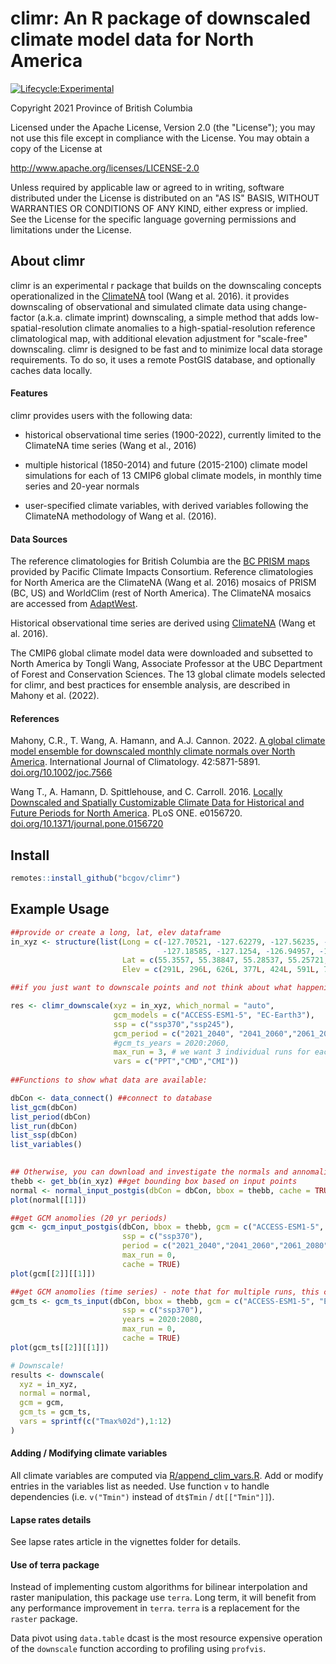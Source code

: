 # climr: An R package of downscaled climate model data for North America

<!-- badges: start -->

[![Lifecycle:Experimental](https://img.shields.io/badge/Lifecycle-Experimental-339999)](Redirect-URL)

<!-- badges: end -->

Copyright 2021 Province of British Columbia

Licensed under the Apache License, Version 2.0 (the "License"); you may not use this file except in compliance with the License. You may obtain a copy of the License at

<http://www.apache.org/licenses/LICENSE-2.0>

Unless required by applicable law or agreed to in writing, software distributed under the License is distributed on an "AS IS" BASIS, WITHOUT WARRANTIES OR CONDITIONS OF ANY KIND, either express or implied. See the License for the specific language governing permissions and limitations under the License.

## About climr

climr is an experimental r package that builds on the downscaling concepts operationalized in the <a href='https://climatena.ca/' target='_blank'>ClimateNA</a> tool (Wang et al. 2016). it provides downscaling of observational and simulated climate data using change-factor (a.k.a. climate imprint) downscaling, a simple method that adds low-spatial-resolution climate anomalies to a high-spatial-resolution reference climatological map, with additional elevation adjustment for "scale-free" downscaling. climr is designed to be fast and to minimize local data storage requirements. To do so, it uses a remote PostGIS database, and optionally caches data locally.

#### Features

climr provides users with the following data:

-   historical observational time series (1900-2022), currently limited to the ClimateNA time series (Wang et al., 2016)

-   multiple historical (1850-2014) and future (2015-2100) climate model simulations for each of 13 CMIP6 global climate models, in monthly time series and 20-year normals

-   user-specified climate variables, with derived variables following the ClimateNA methodology of Wang et al. (2016).

#### Data Sources

The reference climatologies for British Columbia are the <a href='https://www.pacificclimate.org/data/prism-climatology-and-monthly-timeseries' target='_blank'>BC PRISM maps</a> provided by Pacific Climate Impacts Consortium. Reference climatologies for North America are the ClimateNA (Wang et al. 2016) mosaics of PRISM (BC, US) and WorldClim (rest of North America). The ClimateNA mosaics are accessed from <a href='https://adaptwest.databasin.org/pages/adaptwest-climatena/' target='_blank'>AdaptWest</a>.

Historical observational time series are derived using <a href='https://climatena.ca/' target='_blank'>ClimateNA</a> (Wang et al. 2016).

The CMIP6 global climate model data were downloaded and subsetted to North America by Tongli Wang, Associate Professor at the UBC Department of Forest and Conservation Sciences. The 13 global climate models selected for climr, and best practices for ensemble analysis, are described in Mahony et al. (2022).

#### References

Mahony, C.R., T. Wang, A. Hamann, and A.J. Cannon. 2022. <a href='https://rmets.onlinelibrary.wiley.com/doi/full/10.1002/joc.7566' target='_blank'>A global climate model ensemble for downscaled monthly climate normals over North America</a>. International Journal of Climatology. 42:5871-5891. <a href='https://doi.org/10.1002/joc.7566' target='_blank'>doi.org/10.1002/joc.7566</a>

Wang T., A. Hamann, D. Spittlehouse, and C. Carroll. 2016. <a href='https://doi.org/10.1371/journal.pone.0156720' target='_blank'>Locally Downscaled and Spatially Customizable Climate Data for Historical and Future Periods for North America</a>. PLoS ONE. e0156720. <a href='https://doi.org/10.1371/journal.pone.0156720' target='_blank'>doi.org/10.1371/journal.pone.0156720</a>

## Install

``` r
remotes::install_github("bcgov/climr")
```

## Example Usage

``` r
##provide or create a long, lat, elev dataframe
in_xyz <- structure(list(Long = c(-127.70521, -127.62279, -127.56235, -127.7162, 
                                  -127.18585, -127.1254, -126.94957, -126.95507), 
                         Lat = c(55.3557, 55.38847, 55.28537, 55.25721, 54.88135, 54.65636, 54.6913, 54.61025), 
                         Elev = c(291L, 296L, 626L, 377L, 424L, 591L, 723L, 633L)), row.names = c(NA, -8L), class = "data.frame")

##if you just want to downscale points and not think about what happening behind the scenes, use this function

res <- climr_downscale(xyz = in_xyz, which_normal = "auto", 
                       gcm_models = c("ACCESS-ESM1-5", "EC-Earth3"), 
                       ssp = c("ssp370","ssp245"), 
                       gcm_period = c("2021_2040", "2041_2060","2061_2080"),
                       #gcm_ts_years = 2020:2060,
                       max_run = 3, # we want 3 individual runs for each model
                       vars = c("PPT","CMD","CMI"))
                       
##Functions to show what data are available:

dbCon <- data_connect() ##connect to database
list_gcm(dbCon)
list_period(dbCon)
list_run(dbCon)
list_ssp(dbCon)
list_variables()

                       
## Otherwise, you can download and investigate the normals and annomalies#####################
thebb <- get_bb(in_xyz) ##get bounding box based on input points
normal <- normal_input_postgis(dbCon = dbCon, bbox = thebb, cache = TRUE) ##get normal data and lapse rates
plot(normal[[1]])

##get GCM anomolies (20 yr periods)
gcm <- gcm_input_postgis(dbCon, bbox = thebb, gcm = c("ACCESS-ESM1-5", "EC-Earth3"), 
                         ssp = c("ssp370"), 
                         period = c("2021_2040","2041_2060","2061_2080"),
                         max_run = 0,
                         cache = TRUE)
plot(gcm[[2]][[1]])

##get GCM anomolies (time series) - note that for multiple runs, this can take a bit to download the data
gcm_ts <- gcm_ts_input(dbCon, bbox = thebb, gcm = c("ACCESS-ESM1-5", "EC-Earth3"), 
                         ssp = c("ssp370"), 
                         years = 2020:2080,
                         max_run = 0,
                         cache = TRUE)
plot(gcm_ts[[2]][[1]])

# Downscale!
results <- downscale(
  xyz = in_xyz,
  normal = normal,
  gcm = gcm,
  gcm_ts = gcm_ts,
  vars = sprintf(c("Tmax%02d"),1:12)
)

```

#### Adding / Modifying climate variables

All climate variables are computed via [R/append_clim_vars.R](./R/append_clim_vars.R). Add or modify entries in the variables list as needed. Use function `v` to handle dependencies (i.e. `v("Tmin")` instead of `dt$Tmin` / `dt[["Tmin"]]`).

#### Lapse rates details

See lapse rates article in the vignettes folder for details.

#### Use of terra package

Instead of implementing custom algorithms for bilinear interpolation and raster manipulation, this package use `terra`. Long term, it will benefit from any performance improvement in `terra`. `terra` is a replacement for the `raster` package.

Data pivot using `data.table` dcast is the most resource expensive operation of the `downscale` function according to profiling using `profvis`.
